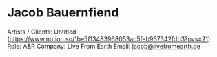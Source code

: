 # Jacob Bauernfiend

Artists / Clients: Untitled (https://www.notion.so/1be5f13483968053ac5feb967342fdb3?pvs=21)
Role: A&R
Company: Live From Earth
Email: jacob@livefromearth.de